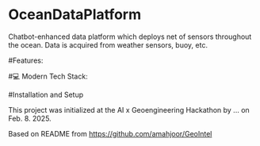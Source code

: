 # OceanDataPlatform
Chatbot-enhanced data platform which deploys net of sensors throughout the ocean. Data is acquired from weather sensors, buoy, etc.


#Features: 

#💻 Modern Tech Stack:

#Installation and Setup

This project was initialized at the AI x Geoengineering Hackathon by ... on Feb. 8. 2025.

Based on README from https://github.com/amahjoor/GeoIntel
